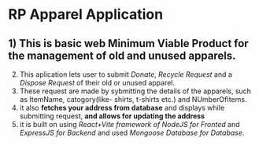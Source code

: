 #  RP Apparel Application</br>

## 1) This is basic web Minimum Viable Product for the management of old and unused apparels.</br>
2) This aplication lets user to submit *Donate*, *Recycle Request* and a *Dispose Request* of their old or unused apparel.</br>
3) These request are made by sybmitting the details of the apparels, such as ItemName, catogory(like- shirts, t-shirts etc.) and NUmberOfItems.
4) it also **fetches your address from database** and displays while submitting request, **and allows for updating the address**
3) it is built on using *React+Vite framework of NodeJS for Fronted* and *ExpressJS for Backend* and used *Mongoose Database for Database*.</br>

 
 
